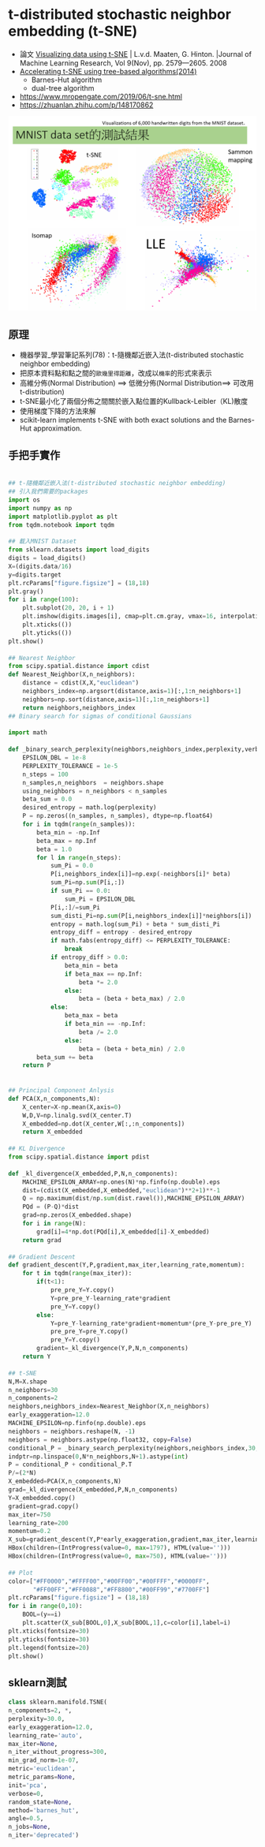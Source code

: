 # t-distributed stochastic neighbor embedding (t-SNE)
- 論文 [Visualizing data using t-SNE](https://www.jmlr.org/papers/volume9/vandermaaten08a/vandermaaten08a.pdf) | L.v.d. Maaten, G. Hinton. |Journal of Machine Learning Research, Vol 9(Nov), pp. 2579—2605. 2008
- [Accelerating t-SNE using tree-based algorithms(2014)](https://jmlr.org/papers/volume15/vandermaaten14a/vandermaaten14a.pdf)
  - Barnes-Hut algorithm
  - dual-tree algorithm 
- https://www.mropengate.com/2019/06/t-sne.html
- https://zhuanlan.zhihu.com/p/148170862

![t-SNE.png](t-SNE.png)

## 原理
- 機器學習_學習筆記系列(78)：t-隨機鄰近嵌入法(t-distributed stochastic neighbor embedding)
- 把原本資料點和點之間的`歐幾里得距離`，改成以`機率`的形式來表示
- 高維分佈(Normal Distribution) ==> 低微分佈(Normal Distribution==> 可改用 t-distribution) 
- t-SNE最小化了兩個分佈之間關於嵌入點位置的Kullback-Leibler（KL)散度
- 使用梯度下降的方法來解
- scikit-learn implements t-SNE with both exact solutions and the Barnes-Hut approximation.

## 手把手實作
```python

## t-隨機鄰近嵌入法(t-distributed stochastic neighbor embedding)
## 引入我們需要的packages
import os 
import numpy as np
import matplotlib.pyplot as plt
from tqdm.notebook import tqdm

## 載入MNIST Dataset
from sklearn.datasets import load_digits
digits = load_digits()
X=(digits.data/16)
y=digits.target
plt.rcParams["figure.figsize"] = (18,18)
plt.gray() 
for i in range(100):
    plt.subplot(20, 20, i + 1)
    plt.imshow(digits.images[i], cmap=plt.cm.gray, vmax=16, interpolation='nearest')
    plt.xticks(())
    plt.yticks(())
plt.show() 

## Nearest Neighbor
from scipy.spatial.distance import cdist
def Nearest_Neighbor(X,n_neighbors):
    distance = cdist(X,X,"euclidean")
    neighbors_index=np.argsort(distance,axis=1)[:,1:n_neighbors+1]
    neighbors=np.sort(distance,axis=1)[:,1:n_neighbors+1]
    return neighbors,neighbors_index
## Binary search for sigmas of conditional Gaussians

import math

def _binary_search_perplexity(neighbors,neighbors_index,perplexity,verbose):
    EPSILON_DBL = 1e-8
    PERPLEXITY_TOLERANCE = 1e-5
    n_steps = 100
    n_samples,n_neighbors  = neighbors.shape
    using_neighbors = n_neighbors < n_samples
    beta_sum = 0.0
    desired_entropy = math.log(perplexity)
    P = np.zeros((n_samples, n_samples), dtype=np.float64)
    for i in tqdm(range(n_samples)):
        beta_min = -np.Inf
        beta_max = np.Inf
        beta = 1.0
        for l in range(n_steps):
            sum_Pi = 0.0
            P[i,neighbors_index[i]]=np.exp(-neighbors[i]* beta)
            sum_Pi=np.sum(P[i,:])
            if sum_Pi == 0.0:
                sum_Pi = EPSILON_DBL
            P[i,:]/=sum_Pi
            sum_disti_Pi=np.sum(P[i,neighbors_index[i]]*neighbors[i])
            entropy = math.log(sum_Pi) + beta * sum_disti_Pi
            entropy_diff = entropy - desired_entropy
            if math.fabs(entropy_diff) <= PERPLEXITY_TOLERANCE:
                break
            if entropy_diff > 0.0:
                beta_min = beta
                if beta_max == np.Inf:
                    beta *= 2.0
                else:
                    beta = (beta + beta_max) / 2.0
            else:
                beta_max = beta
                if beta_min == -np.Inf:
                    beta /= 2.0
                else:
                    beta = (beta + beta_min) / 2.0
        beta_sum += beta
    return P


## Principal Component Anlysis
def PCA(X,n_components,N):
    X_center=X-np.mean(X,axis=0)
    W,D,V=np.linalg.svd(X_center.T)
    X_embedded=np.dot(X_center,W[:,:n_components])
    return X_embedded

## KL Divergence
from scipy.spatial.distance import pdist

def _kl_divergence(X_embedded,P,N,n_components):
    MACHINE_EPSILON_ARRAY=np.ones(N)*np.finfo(np.double).eps
    dist=(cdist(X_embedded,X_embedded,"euclidean")**2+1)**-1
    Q = np.maximum(dist/np.sum(dist.ravel()),MACHINE_EPSILON_ARRAY)
    PQd = (P-Q)*dist
    grad=np.zeros(X_embedded.shape)
    for i in range(N):
        grad[i]=4*np.dot(PQd[i],X_embedded[i]-X_embedded)
    return grad

## Gradient Descent
def gradient_descent(Y,P,gradient,max_iter,learning_rate,momentum):
    for t in tqdm(range(max_iter)):
        if(t<1):
            pre_pre_Y=Y.copy()
            Y=pre_pre_Y-learning_rate*gradient
            pre_Y=Y.copy()
        else:
            Y=pre_Y-learning_rate*gradient+momentum*(pre_Y-pre_pre_Y)
            pre_pre_Y=pre_Y.copy()
            pre_Y=Y.copy()
        gradient=_kl_divergence(Y,P,N,n_components)
    return Y

## t-SNE
N,M=X.shape
n_neighbors=30
n_components=2
neighbors,neighbors_index=Nearest_Neighbor(X,n_neighbors)
early_exaggeration=12.0
MACHINE_EPSILON=np.finfo(np.double).eps
neighbors = neighbors.reshape(N, -1)
neighbors = neighbors.astype(np.float32, copy=False)
conditional_P = _binary_search_perplexity(neighbors,neighbors_index,30, 0)
indptr=np.linspace(0,N*n_neighbors,N+1).astype(int)
P = conditional_P + conditional_P.T
P/=(2*N)
X_embedded=PCA(X,n_components,N)
grad=_kl_divergence(X_embedded,P,N,n_components)
Y=X_embedded.copy()
gradient=grad.copy()
max_iter=750
learning_rate=200
momentum=0.2
X_sub=gradient_descent(Y,P*early_exaggeration,gradient,max_iter,learning_rate,momentum)
HBox(children=(IntProgress(value=0, max=1797), HTML(value='')))
HBox(children=(IntProgress(value=0, max=750), HTML(value='')))

## Plot
color=["#FF0000","#FFFF00","#00FF00","#00FFFF","#0000FF",
       "#FF00FF","#FF0088","#FF8800","#00FF99","#7700FF"]
plt.rcParams["figure.figsize"] = (18,18)
for i in range(0,10):
    BOOL=(y==i)
    plt.scatter(X_sub[BOOL,0],X_sub[BOOL,1],c=color[i],label=i)
plt.xticks(fontsize=30)
plt.yticks(fontsize=30)
plt.legend(fontsize=20)
plt.show()
```
## sklearn測試

```python
class sklearn.manifold.TSNE(
n_components=2, *,
perplexity=30.0,
early_exaggeration=12.0,
learning_rate='auto',
max_iter=None,
n_iter_without_progress=300,
min_grad_norm=1e-07,
metric='euclidean',
metric_params=None,
init='pca',
verbose=0,
random_state=None,
method='barnes_hut',
angle=0.5,
n_jobs=None,
n_iter='deprecated')
```
```python

```
